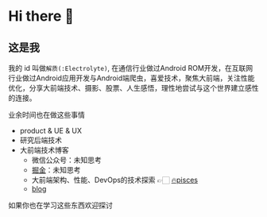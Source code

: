 # Hi there 👋

## 这是我

我的 id 叫做`解质(:Electrolyte)`, 在通信行业做过Android ROM开发，在互联网行业做过Android应用开发与Android端爬虫，喜爱技术，聚焦大前端，关注性能优化，分享大前端技术、摄影、股票、人生感悟，理性地尝试与这个世界建立感性的连接。

业余时间也在做这些事情

- product & UE & UX
- 研究后端技术
- 大前端技术博客
  - 微信公众号：未知思考
  - [掘金](https://juejin.cn/user/641770520320232/posts)：未知思考
  - 大前端架构、性能、DevOps的技术探索 👉🏻 [🔥pisces](https://big-frontend.github.io/pisces/)
  - [blog](https://electrolyteJ.github.io/blog)

如果你也在学习这些东西欢迎探讨

<!-- (plolyglot:dart/javascript/python/java/kotlin/cpp) -->
<!-- ![qrcode_for_gh_7ee5cf10b1bf_258](https://user-images.githubusercontent.com/13391139/196044770-c8e2a2f2-0be5-4571-b4d9-9faba5033503.jpeg) -->

